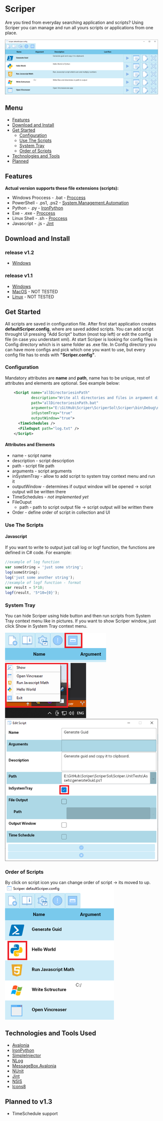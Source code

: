 # Scriper
Are you tired from everyday searching application and scripts? Using Scriper you can manage and run all yours scripts or applications from one place.

![Scriper Example](/Images/scriper.png)

## Menu
* [Features](#features)  
* [Download and Install](#download-and-install)  
* [Get Started](#get-started)  
    * [Configuration](#configuration)
    * [Use The Scripts](#sse-the-scripts)
    * [System Tray](#system-tray)
    * [Order of Scripts](#order-of-scripts)      
* [Technologies and Tools](#technologies-and-tools-used)  
* [Planned](#planned)  

## Features
**Actual version supports these file extensions (scripts):**
* Windows Proccess - .bat - [Proccess](https://docs.microsoft.com/en-gb/dotnet/api/system.diagnostics.process?view=netcore-3.1)
* PowerShell - .ps1, .ps2 -  [System.Management.Automation](https://www.nuget.org/packages/Microsoft.PowerShell.SDK/)
* Python - .py - [IronPython](https://github.com/IronLanguages/ironpython2)
* Exe - .exe -  [Proccess](https://docs.microsoft.com/en-gb/dotnet/api/system.diagnostics.process?view=netcore-3.1)
* Linux Shell - .sh -  [Proccess](https://docs.microsoft.com/en-gb/dotnet/api/system.diagnostics.process?view=netcore-3.1)
* Javascript - .js - [Jint](https://github.com/sebastienros/jint)

## Download and Install
### release v1.2
* [Windows](https://github.com/Gramli/Scriper/releases/download/v1.2/ScriperInstaller.exe)
### release v1.1
* [Windows](https://github.com/Gramli/Scriper/releases/download/v1.1/ScriperInstaller.exe)
* [MacOS](https://github.com/Gramli/Scriper/releases/download/v1.1/Scriper) - NOT TESTED
* [Linux](https://github.com/Gramli/Scriper/releases/download/v1.1/ScriperLinux.7z) - NOT TESTED

## Get Started
All scripts are saved in configuration file. After first start application creates **defaultScriper.config**, where are saved added scripts. You can add script throught UI pressing "Add Script" button (most top left) or edit the config file (in case you understant xml). At start Scriper is looking for config files in Config directory which is in same folder as .exe file. In Config directory you can have more configs and pick which one you want to use, but every config file has to ends with **"Scriper.config"**. 

### Configuration

Mandatory attributes are **name** and **path**, name has to be unique, rest of attributes and elements are optional. See example below:

```xml
    <Script name="allDirectoriesinPath" 
            description="Write all directories and files in argument dir" 
            path="allDirectoriesinPath.bat"   
            arguments="E:\GitHub\Scriper\ScriperSol\Scriper\bin\Debug\netcoreapp3.1" 
            inSystemTray="true" 
            outputWindow="true">
      <TimeSchedules />
      <FileOuput path="log.txt" />
    </Script>
```
#### Attributes and Elements
* name - script name
* description - script description
* path - script file path
* arguments - script arguments
* inSystemTray - allow to add script to system tray context menu and run it
* outputWindow - determines if output window will be opened -> script output will be written there
* TimeSchedules - *not implemented yet*
* FileOuput
  * path - path to script output file -> script output will be written there
* Order - define order of script in collection and UI

### Use The Scripts
#### Javascript
If you want to write to output just call log or logf function, the functions are defined in C# code.
For example:
```js
//example of log function
var someString = 'just some string';
log(someString);
log('just some another string');
//example of logf function - format
var result = 5*10;
logf(result, '5*10={0}');
```

### System Tray
You can hide Scriper using hide button and then run scripts from System Tray context menu like in pictures. If you want to show Scriper window, just click Show in System Tray context menu.

![Scriper Hide](/Images/scriper_hide.png)
![Scriper Edit](/Images/scriper_system_tray.png)
![Scriper Edit](/Images/scriper_edit.png)

### Order of Scripts
By click on script icon you can change order of script -> its moved to up.
![Scriper Hide](/Images/scriper_icon_click.png)


## Technologies and Tools Used
* [Avalonia](https://github.com/AvaloniaUI/Avalonia)
* [IronPython](https://github.com/IronLanguages/ironpython2)
* [SimpleInjector](https://github.com/simpleinjector/SimpleInjector)
* [NLog](https://github.com/NLog/NLog)
* [MessageBox.Avalonia](https://github.com/AvaloniaUtils/MessageBox.Avalonia)
* [NUnit](https://github.com/nunit/nunit)
* [Jint](https://github.com/sebastienros/jint)
* [NSIS](https://nsis.sourceforge.io/Download)
* [Icons8](https://icons8.com)

  
## Planned to v1.3
* TimeSchedule support

